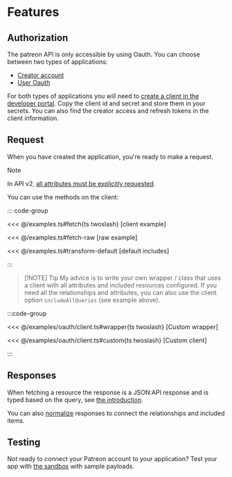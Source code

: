 # Features

## Authorization

The patreon API is only accessible by using Oauth. You can choose between two types of applications:

- [Creator account](./oauth#creator-token)
- [User Oauth](./oauth#user-oauth2)

For both types of applications you will need to [create a client in the developer portal](https://www.patreon.com/portal/registration/register-clients). Copy the client id and secret and store them in your secrets. You can also find the creator access and refresh tokens in the client information.

## Request

When you have created the application, you're ready to make a request.

> [!NOTE]
> In API v2, [all attributes must be explicitly requested](https://docs.patreon.com/#apiv2-oauth).

You can use the methods on the client:

::: code-group

<<< @/examples.ts#fetch{ts twoslash} [client example]

<<< @/examples.ts#fetch-raw [raw example]

<<< @/examples.ts#transform-default [default includes]

:::

> [!NOTE] Tip
> My advice is to write your own wrapper / class that uses a client with all attributes and included resources configured.
> If you need all the relationships and attributes, you can also use the client option `includeAllQueries` (see example above).

:::code-group

<<< @/examples/oauth/client.ts#wrapper{ts twoslash} [Custom wrapper]

<<< @/examples/oauth/client.ts#custom{ts twoslash} [Custom client]

:::

## Responses

When fetching a resource the response is a JSON:API response and is typed based on the query, see [the introduction](../introduction).

You can also [normalize](./simplify) responses to connect the relationships and included items.

## Testing

Not ready to connect your Patreon account to your application? Test your app with [the sandbox](./sandbox) with sample payloads.
